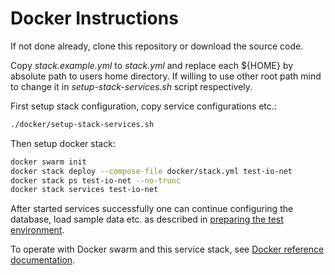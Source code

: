 # Docker Instructions

If not done already, clone this repository or download the source code.

Copy *stack.example.yml* to *stack.yml* and replace each ${HOME} by absolute 
path to users home directory. If willing to use other root path mind to change 
it in *setup-stack-services.sh* script respectively.

First setup stack configuration, copy service configurations etc.:

```bash
./docker/setup-stack-services.sh
```

Then setup docker stack:

```bash
docker swarm init
docker stack deploy --compose-file docker/stack.yml test-io-net
docker stack ps test-io-net --no-trunc
docker stack services test-io-net
```

After started services successfully one can continue configuring the database, load sample data etc. as described 
in [preparing the test environment](../README.md#Configuring-and-preparing-the-test-environment).

To operate with Docker swarm and this service stack, see [Docker reference documentation](https://docs.docker.com/reference/).
